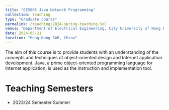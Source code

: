 ```yaml
---
title: "EE5805 Java Network Programming"
collection: teaching
type: "Graduate course"
permalink: /teaching/2024-spring-teaching-SoC
venue: "Department of Electrical Engineering, City University of Hong Kong"
date: 2024-05-21
location: "Hong Kong SAR, China"
---
```


The aim of this course is to provide students with an understanding of the concepts and techniques of object-oriented design and Internet application development. Java, a prime object-oriented programming language for Internet application, is used as the instruction and implementation tool.

Teaching Semesters
======
- 2023/24 Semester Summer
